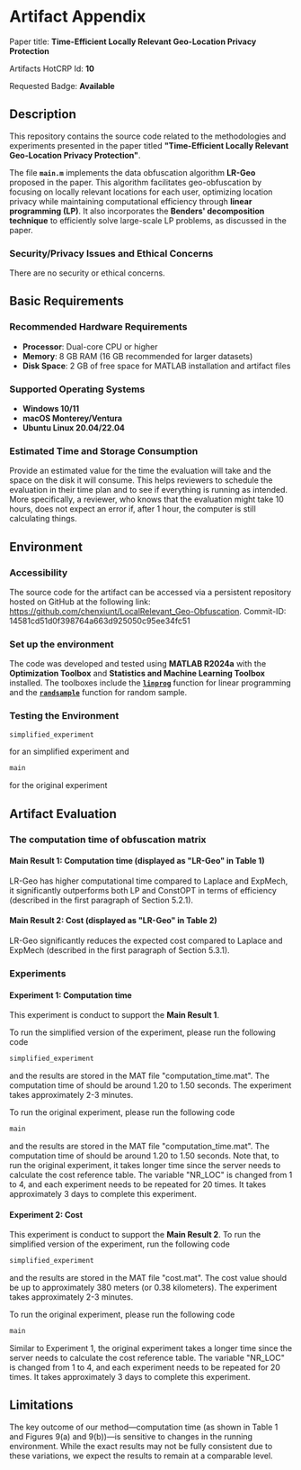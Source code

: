 # Artifact Appendix

Paper title: **Time-Efficient Locally Relevant Geo-Location Privacy Protection**

Artifacts HotCRP Id: **10**

Requested Badge: **Available**

## Description
This repository contains the source code related to the methodologies and experiments presented in the paper titled **"Time-Efficient Locally Relevant Geo-Location Privacy Protection"**.

The file **`main.m`** implements the data obfuscation algorithm **LR-Geo** proposed in the paper. This algorithm facilitates geo-obfuscation by focusing on locally relevant locations for each user, optimizing location privacy while maintaining computational efficiency through **linear programming (LP)**. It also incorporates the **Benders' decomposition technique** to efficiently solve large-scale LP problems, as discussed in the paper.

### Security/Privacy Issues and Ethical Concerns
There are no security or ethical concerns.

## Basic Requirements
### **Recommended Hardware Requirements**
- **Processor**: Dual-core CPU or higher
- **Memory**: 8 GB RAM (16 GB recommended for larger datasets)
- **Disk Space**: 2 GB of free space for MATLAB installation and artifact files

### **Supported Operating Systems**
- **Windows 10/11**
- **macOS Monterey/Ventura**
- **Ubuntu Linux 20.04/22.04**

### Estimated Time and Storage Consumption
Provide an estimated value for the time the evaluation will take and the space on the disk it will consume. 
This helps reviewers to schedule the evaluation in their time plan and to see if everything is running as intended.
More specifically, a reviewer, who knows that the evaluation might take 10 hours, does not expect an error if, after 1 hour, the computer is still calculating things.

## Environment 

### Accessibility
The source code for the artifact can be accessed via a persistent repository hosted on GitHub at the following link: https://github.com/chenxiunt/LocalRelevant_Geo-Obfuscation.
Commit-ID: 14581cd51d0f398764a663d925050c95ee34fc51

### Set up the environment
The code was developed and tested using **MATLAB R2024a** with the **Optimization Toolbox** and **Statistics and Machine Learning Toolbox** installed. The toolboxes include the [**`linprog`**](https://www.mathworks.com/help/optim/ug/linprog.html) function for linear programming and the [**`randsample`**](https://www.mathworks.com/help/stats/randsample.html) function for random sample.


### Testing the Environment
```bash
simplified_experiment
```
for an simplified experiment 
and 
```bash
main
```
for the original experiment

## Artifact Evaluation
### The computation time of obfuscation matrix 
#### Main Result 1: Computation time (displayed as "LR-Geo" in Table 1)
LR-Geo has higher computational time compared to Laplace and ExpMech, it significantly outperforms both LP and ConstOPT in terms of efficiency (described in the first paragraph of Section 5.2.1). 

#### Main Result 2: Cost (displayed as "LR-Geo" in Table 2)
LR-Geo significantly reduces the expected cost compared to Laplace and ExpMech (described in the first paragraph of Section 5.3.1). 

### Experiments 
#### Experiment 1: Computation time
This experiment is conduct to support the **Main Result 1**. 

To run the simplified version of the experiment, please run the following code 
```bash
simplified_experiment
```
and the results are stored in the MAT file "computation_time.mat". The computation time of should be around 1.20 to 1.50 seconds. The experiment takes approximately 2-3 minutes. 

To run the original experiment, please run the following code 
```bash
main
```
and the results are stored in the MAT file "computation_time.mat". The computation time of should be around 1.20 to 1.50 seconds. Note that, to run the original experiment, it takes longer time since the server needs to calculate the cost reference table. The variable "NR_LOC" is changed from 1 to 4, and each experiment needs to be repeated for 20 times. It takes approximately 3 days to complete this experiment. 


#### Experiment 2: Cost
This experiment is conduct to support the **Main Result 2**. 
To run the simplified version of the experiment, run the following code 
```bash
simplified_experiment
```
and the results are stored in the MAT file "cost.mat". The cost value should be up to approximately 380 meters (or 0.38 kilometers). The experiment takes approximately 2-3 minutes. 

To run the original experiment, please run the following code 
```bash
main
```
Similar to Experiment 1, the original experiment takes a longer time since the server needs to calculate the cost reference table. The variable "NR_LOC" is changed from 1 to 4, and each experiment needs to be repeated for 20 times. It takes approximately 3 days to complete this experiment. 

## Limitations
The key outcome of our method—computation time (as shown in Table 1 and Figures 9(a) and 9(b))—is sensitive to changes in the running environment. While the exact results may not be fully consistent due to these variations, we expect the results to remain at a comparable level.

